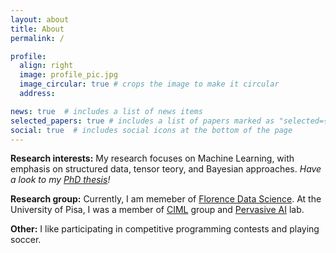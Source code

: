 ```yaml
---
layout: about
title: About
permalink: /

profile:
  align: right
  image: profile_pic.jpg
  image_circular: true # crops the image to make it circular
  address: 

news: true  # includes a list of news items
selected_papers: true # includes a list of papers marked as "selected={true}"
social: true  # includes social icons at the bottom of the page
---
```

**Research interests:** My research focuses on Machine Learning, with emphasis on structured data, tensor teory, and Bayesian approaches. *Have a look to my [PhD thesis](/assets/pdf/phd_thesis_FINAL.pdf)!*  

**Research group:** Currently, I am memeber of [Florence Data Science](https://datascience.unifi.it/).
At the University of Pisa, I was a member of [CIML](https://ciml.di.unipi.it/) group and [Pervasive AI](http://pai.di.unipi.it/) lab.

**Other:** I like participating in competitive programming contests and playing soccer.
